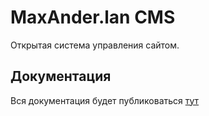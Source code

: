 # MaxAnder.lan CMS
Открытая система управления сайтом.
## Документация
Вся документация будет публиковаться [тут](documentation/index.md)